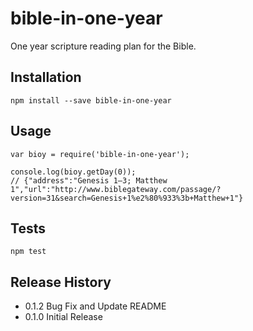 bible-in-one-year
===

One year scripture reading plan for the Bible.

## Installation

    npm install --save bible-in-one-year

## Usage

    var bioy = require('bible-in-one-year');

    console.log(bioy.getDay(0));
    // {"address":"Genesis 1–3; Matthew 1","url":"http://www.biblegateway.com/passage/?version=31&search=Genesis+1%e2%80%933%3b+Matthew+1"}

## Tests

    npm test

## Release History

* 0.1.2 Bug Fix and Update README
* 0.1.0 Initial Release